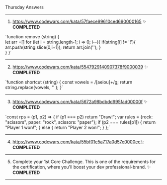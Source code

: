 Thursday Answers

----------------------------------------------------------------------------------------------------------------------------------------------
   1. https://www.codewars.com/kata/57faece99610ced690000165 ✨
**COMPLETED**


´function remove (string) {  
  let arr =[]
  for (let i = string.length-1; i => 0; i--){
    if(string[i] != '!'){
      arr.push(string.slice(0,i+1));
      return arr.join('');
    }  
  }
}´


----------------------------------------------------------------------------------------------------------------------------------------------
   2. https://www.codewars.com/kata/5547929140907378f9000039 ✨
**COMPLETED**


´function shortcut (string) {
  const vowels = /[aeiou]+/g;
  return string.replace(vowels, '' );
}´


----------------------------------------------------------------------------------------------------------------------------------------------
   3. https://www.codewars.com/kata/5672a98bdbdd995fad00000f ✨
**COMPLETED**


´const rps = (p1, p2) => {
  if (p1 === p2) return "Draw!";
  var rules = {rock: "scissors", paper: "rock", scissors: "paper"};
  if (p2 === rules[p1]) {
    return "Player 1 won!";
  }
  else {
    return "Player 2 won!";
  }
};´


---------------------------------------------------------------------------------------------------------------------------------------------
   4. https://www.codewars.com/kata/55bf01e5a717a0d57e0000ec✨
**COMPLETED**
----------------------------------------------------------------------------------------------------------------------------------------------
 5. Complete your 1st Core Challenge. This is one of the requirements for the certification, where you'll boost your dev professional-brand. ✨
**COMPLETED**
----------------------------------------------------------------------------------------------------------------------------------------------
